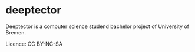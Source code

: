 # deeptector
Deeptector is a computer science studend bachelor project of University of Bremen.

Licence: CC BY-NC-SA
